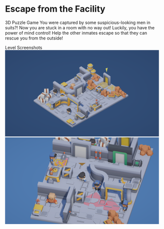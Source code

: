 # Escape from the Facility

3D Puzzle Game
You were captured by some suspicious-looking men in suits?! Now you are stuck in a room with no way out!
Luckily,  you have the power of mind control!
Help the other inmates escape so that they can rescue you from the outside!

Level Screenshots
![alt text](https://github.com/leun-se/KennyJam/blob/main/screenshot_20250720_195602.png)
![alt text](https://github.com/leun-se/KennyJam/blob/main/screenshot_20250720_195917.png)
